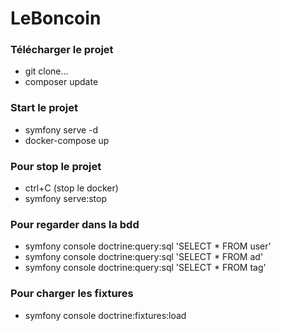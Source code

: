 # LeBoncoin

### Télécharger le projet

- git clone...
- composer update

### Start le projet

- symfony serve -d
- docker-compose up

### Pour stop le projet

- ctrl+C (stop le docker)
- symfony serve:stop

### Pour regarder dans la bdd
- symfony console doctrine:query:sql 'SELECT * FROM user'
- symfony console doctrine:query:sql 'SELECT * FROM ad'
- symfony console doctrine:query:sql 'SELECT * FROM tag'

### Pour charger les fixtures
- symfony console doctrine:fixtures:load 